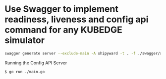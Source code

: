 # Use Swagger to implement readiness, liveness and config api command for any KUBEDGE simulator

```bash
swagger generate server --exclude-main -A shipyward -t . -f ./swagger/swagger.yml
```

Running the Config API Server

```bash
$ go run ./main.go
```
